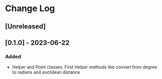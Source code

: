 # Change Log

## [Unreleased]

## [0.1.0] - 2023-06-22
### Added
- Helper and Point classes. First Helper methods like convert from degree to radians and euclidean distance
